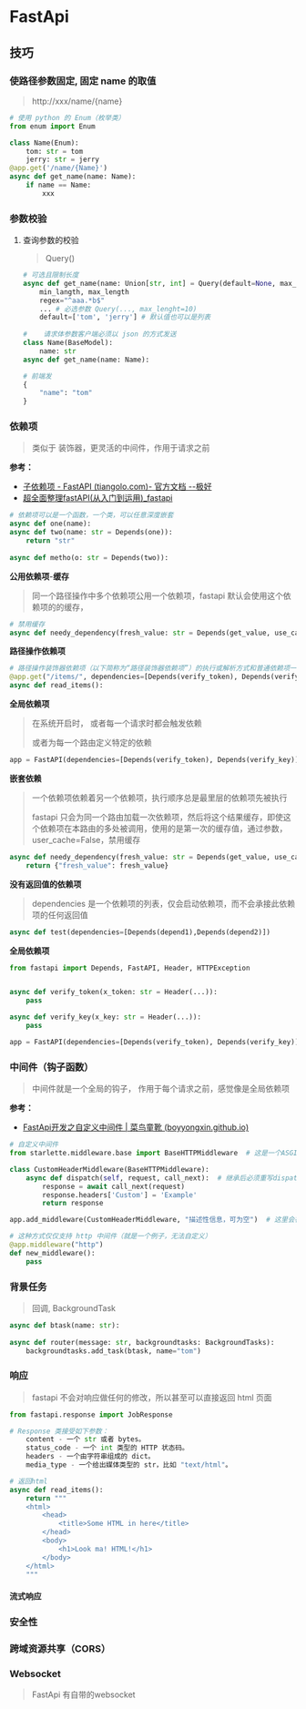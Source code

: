 # FastApi


## 技巧

### 使路径参数固定, 固定 name 的取值

> http://xxx/name/{name}

```python 
# 使用 python 的 Enum（枚举类）
from enum import Enum

class Name(Enum):
    tom: str = tom
    jerry: str = jerry
@app.get('/name/{Name}')
async def get_name(name: Name):
    if name == Name:
        xxx
```



### 参数校验

1. 查询参数的校验

   > Query()

   ```python
   # 可选且限制长度
   async def get_name(name: Union[str, int] = Query(default=None, max_length=10)):
       min_langth, max_length
       regex="^aaa.*b$"
       ... # 必选参数 Query(..., max_lenght=10)
       default=['tom', 'jerry'] # 默认值也可以是列表
       
   # 	请求体参数客户端必须以 json 的方式发送
   class Name(BaseModel):
       name: str
   async def get_name(name: Name):
   
   # 前端发
   {
       "name": "tom"
   }
   ```




### 依赖项

> 类似于 装饰器，更灵活的中间件，作用于请求之前

**参考：**

- [子依赖项 - FastAPI (tiangolo.com)- 官方文档 --极好](https://fastapi.tiangolo.com/zh/tutorial/dependencies/sub-dependencies/) 
- [ 超全面整理fastAPI(从入门到运用)_fastapi](https://blog.csdn.net/my_name_is_learn/article/details/109819127)

```python
# 依赖项可以是一个函数，一个类，可以任意深度嵌套
async def one(name):
async def two(name: str = Depends(one)):
    return "str"
    
async def metho(o: str = Depends(two)):
```

**公用依赖项**-**缓存**

> 同一个路径操作中多个依赖项公用一个依赖项，fastapi 默认会使用这个依赖项的的缓存， 

```python
# 禁用缓存
async def needy_dependency(fresh_value: str = Depends(get_value, use_cache=False)):
```

**路径操作依赖项**

```python
# 路径操作装饰器依赖项（以下简称为“路径装饰器依赖项”）的执行或解析方式和普通依赖项一样，但就算这些依赖项会返回值，它们的值也不会传递给路径操作函数。
@app.get("/items/", dependencies=[Depends(verify_token), Depends(verify_key)])
async def read_items():
```

**全局依赖项**

> 在系统开启时， 或者每一个请求时都会触发依赖
>
> 或者为每一个路由定义特定的依赖

```python
app = FastAPI(dependencies=[Depends(verify_token), Depends(verify_key)])
```

**嵌套依赖**

> 一个依赖项依赖着另一个依赖项，执行顺序总是最里层的依赖项先被执行
>
> fastapi 只会为同一个路由加载一次依赖项，然后将这个结果缓存，即使这个依赖项在本路由的多处被调用，使用的是第一次的缓存值，通过参数，user_cache=False，禁用缓存

```python
async def needy_dependency(fresh_value: str = Depends(get_value, use_cache=False)):
    return {"fresh_value": fresh_value}
```

**没有返回值的依赖项**

> dependencies 是一个依赖项的列表，仅会启动依赖项，而不会承接此依赖项的任何返回值

```python
async def test(dependencies=[Depends(depend1),Depends(depend2)])
```

**全局依赖项**

```python
from fastapi import Depends, FastAPI, Header, HTTPException


async def verify_token(x_token: str = Header(...)):
    pass

async def verify_key(x_key: str = Header(...)):
    pass

app = FastAPI(dependencies=[Depends(verify_token), Depends(verify_key)])
```

### 中间件（钩子函数）

> 中间件就是一个全局的钩子， 作用于每个请求之前，感觉像是全局依赖项

**参考：**

- [FastApi开发之自定义中间件 | 菜鸟童靴 (boyyongxin.github.io)](https://boyyongxin.github.io/2022/03/30/FastApi开发之自定义中间件/)

```python
# 自定义中间件
from starlette.middleware.base import BaseHTTPMiddleware  # 这是一个ASGI标准的中间件抽象类

class CustomHeaderMiddleware(BaseHTTPMiddleware):
    async def dispatch(self, request, call_next):  # 继承后必须重写dispatch方法
        response = await call_next(request)
        response.headers['Custom'] = 'Example'
        return response

app.add_middleware(CustomHeaderMiddleware, "描述性信息，可为空")  # 这里会在starlette的user_middleware列表中注册（追加）一个中间件，

# 这种方式仅仅支持 http 中间件（就是一个例子，无法自定义）
@app.middleware("http") 
def new_middleware():
    pass
```



### 背景任务

> 回调, BackgroundTask

```python
async def btask(name: str):
    
async def router(message: str, backgroundtasks: BackgroundTasks):
    backgroundtasks.add_task(btask, name="tom")
```

### 响应

> fastapi 不会对响应做任何的修改，所以甚至可以直接返回 html 页面

```python 
from fastapi.response import JobResponse

# Response 类接受如下参数：
    content - 一个 str 或者 bytes。
    status_code - 一个 int 类型的 HTTP 状态码。
    headers - 一个由字符串组成的 dict。
    media_type - 一个给出媒体类型的 str，比如 "text/html"。

# 返回html
async def read_items():
    return """
    <html>
        <head>
            <title>Some HTML in here</title>
        </head>
        <body>
            <h1>Look ma! HTML!</h1>
        </body>
    </html>
    """
```

#### 流式响应





### 安全性

### 跨域资源共享（CORS）



### Websocket

> FastApi 有自带的websocket